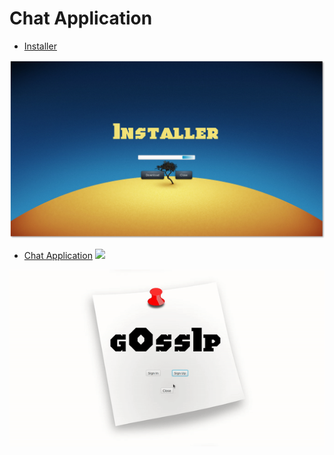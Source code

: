 # Chat Application 
- [Installer](https://github.com/mkjodhani/Chat-App/raw/main/Installer.jar)

![](Installer/res/installer.png)

- [Chat Application](https://github.com/mkjodhani/Chat-App/raw/main/Application/Artifacts/Gossip.jar)
![](https://img.shields.io/youtube/views/jeikvlhgctI?style=social)

![](Application/res/Demo.gif)
